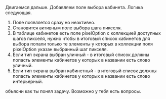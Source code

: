 Двигаемся дальше. Добавляем поле выбора кабинета.
Логика следующая.
1. Поле появляется сразу но неактивно.
2. Становится активным поле выбора шага пикселя.
3. В таблице кабинетов есть поле pixelOption с коллекцией доступных шагов пикселя, нужно чтобы в итоговый список кабинетов для выбора попали только те элементы у которых в коллекции поля pixelOption указан выбранный шаг пикселя. 
4. Если тип экрана выбран уличный - в итоговый список должны попасть элементы кабинетов у которых в названии есть слово уличный.
5. Если тип экрана выбран кабинетный  - в итоговый список должны попасть элементы кабинетов у которых в названии есть слово интерьерный.

объясни как ты понял задачу. Возможно у тебя есть вопросы.